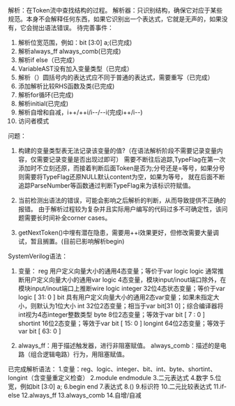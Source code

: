解析：在Token流中查找结构的过程。
解析器：只识别结构，确保它对应于某些规范。本身不会解释任何东西，如果它识别出一个表达式，它就是无声的，如果没有，它会抛出语法错误。
待完善事件：
1. 解析位宽范围，例如：bit [3:0] a;(已完成)
2. 解析always_ff always_comb(已完成)
3. 解析if else（已完成）
4. VariableAST没有加入变量类型（已完成）
5. 解析（）圆括号内的表达式应不同于普通的表达式，需要重写（已完成）
6. 添加解析比较RHS函数及类(已完成)
7. 解析for循环(已完成)
8. 解析initial(已完成)
9. 解析自增和自减，i++/++i/i--/--i(完成i++/i--)
10. 访问者模式

问题：
1. 构建的变量类型表无法记录该变量的值?（在语法解析阶段不需要记录变量内容，仅需要记录变量是否出现过即可）
	需要不断往后追踪,TypeFlag在第一次添加时不立刻还原，而接着判断后面Token是否为;分号还是=等号，如果分号则需要将TypeFlag还原NULL默认content为空，如果为等号，
	就在后面不断追踪ParseNumber等函数通过判断TypeFlag来为该标识符赋值。

2. 当前检测出语法的错误，可能会影响之后解析的判断，从而导致提供不正确的报错。
	由于解析过程较为复杂并且实际用户编写的代码过多不可确定性，该问题需要长时间补全corner cases。

3. getNextToken()中埋有潜在隐患，需要用++i效果更好，但修改需要大量调试，暂且搁置。(目前已影响解析begin)

SystemVerilog语法：
1. 变量：
reg	用户定义向量大小的通用4态变量；等价于var logic
logic	通常推断用户定义向量大小的通用var logic 4态变量，模块input/inout端口除外，在模块input/inout端口上推断wire logic
integer	32位4态状态变量；等价于var logic [ 31: 0 ]
bit	具有用户定义向量大小的通用2态var变量；如果未指定大小，则默认为1位大小
int	32位2态变量；相当于var bit[31 0]；综合编译器将int视为4态integer整数类型
byte	8位2态变量；等效于var bit [ 7 : 0 ]
shortint	16位2态变量；等效于var bit [ 15: 0 ]
longint	64位2态变量；等效于var bit [ 63: 0 ]

2. always_ff：用于描述触发器，进行非阻塞赋值。 always_comb：描述的是电路（组合逻辑电路）行为，用阻塞赋值。

已完成解析语法：
1.变量：reg、logic、integer、bit、int、byte、shortint、longint（含变量重定义检查）
2.module endmodule
3.二元表达式
4.数字
5.位宽，例如bit [3:0] a;
6.begin end
7.表达式
8.()
9.标识符
10.二元比较表达式
11.if-else
12.always_ff
13.always_comb
14.自增/自减
